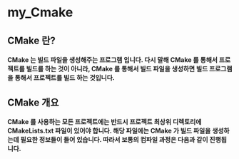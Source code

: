 # my_Cmake
## CMake 란?
#### __CMake__ 는 __빌드 파일을 생성해주는 프로그램__ 입니다. 다시 말해 CMake 를 통해서 프로젝트를 빌드를 하는 것이 아니라, CMake 를 통해서 빌드 파일을 생성하면 빌드 프로그램을 통해서 프로젝트를 빌드 하는 것입니다.

## CMake 개요
#### CMake 를 사용하는 모든 프로젝트에는 반드시 __프로젝트 최상위 디렉토리에 CMakeLists.txt 파일이 있어야 합니다.__ 해당 파일에는 CMake 가 빌드 파일을 생성하는데 필요한 정보들이 들어 있습니다. 따라서 보통의 컴파일 과정은 다음과 같이 진행됩니다.
[<img width="80%" png="/home/parkminje/Downloads/19.2.1.png"/>](https://github.com/book111kr/my_Cmake/issues/1#issue-1466040467)
